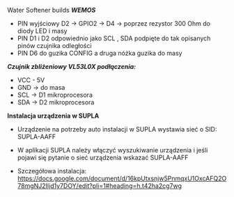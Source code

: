 Water Softener builds
  **_WEMOS_**

  - PIN wyjściowy D2 -> GPIO2 -> D4 -> poprzez rezystor 300 Ohm do diody LED i masy
  - PIN D1 i D2 odpowiednio jako SCL , SDA podpięte do tak opisanych pinów czujnika odległości
  - PIN D6 do guzika CONFIG a druga nóżka guzika do masy

  **_Czujnik zbliżeniowy VL53L0X podłączenia:_**

  - VCC - 5V 
  - GND -> do masa
  - SCL -> D1 mikroprocesora
  - SDA -> D2 mikroprocesora
  

**Instalacja urządzenia w SUPLA**

- Urządzenie na potrzeby auto instalacji w SUPLA wystawia sieć o SID: SUPLA-AAFF
- W aplikacji SUPLA należy włączyć wyszukiwanie urządzenia i jeśli pojawi się pytanie o sieć urządzenia wskazać SUPLA-AAFF

- Szczegółowa instalacja: https://docs.google.com/document/d/16kpUtxsnjw5PnmqxU1OxcAFQ2O78mgNJ2Iljd1y7DOY/edit?pli=1#heading=h.t42ha2cg7wg

